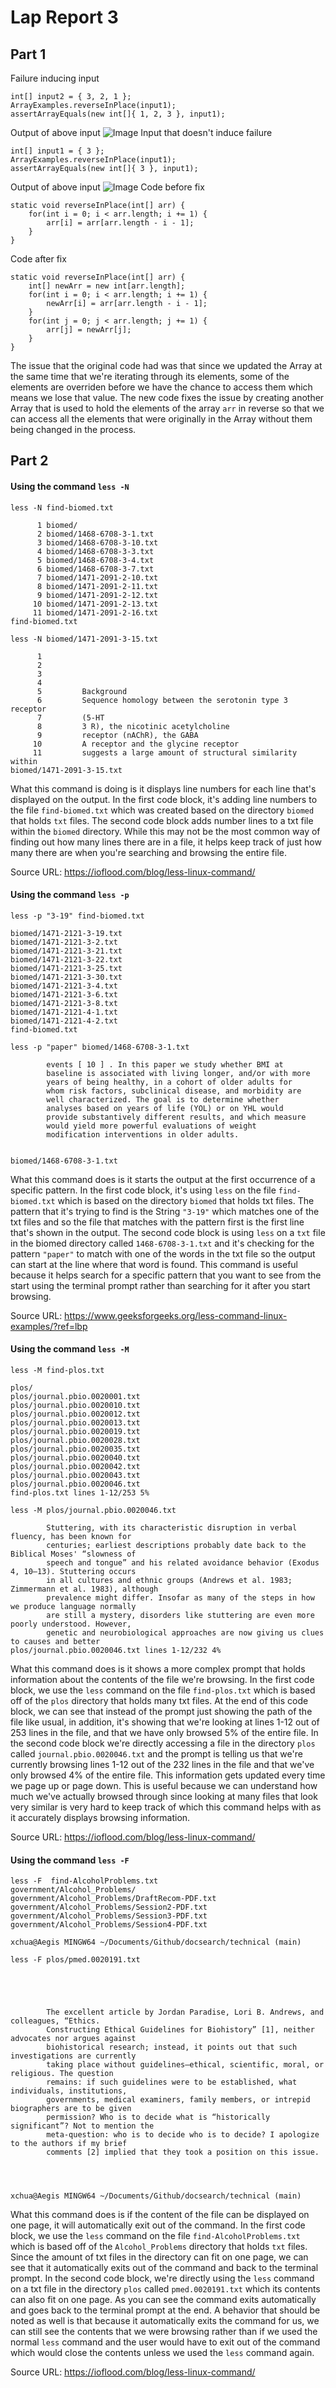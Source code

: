# Lap Report 3
## Part 1
Failure inducing input
```
int[] input2 = { 3, 2, 1 };
ArrayExamples.reverseInPlace(input1);
assertArrayEquals(new int[]{ 1, 2, 3 }, input1);
```
Output of above input
![Image](OutputFailure.png)
Input that doesn't induce failure
```
int[] input1 = { 3 };
ArrayExamples.reverseInPlace(input1);
assertArrayEquals(new int[]{ 3 }, input1);
```
Output of above input
![Image](OutputSuccess.png)
Code before fix
```
static void reverseInPlace(int[] arr) {
    for(int i = 0; i < arr.length; i += 1) {
        arr[i] = arr[arr.length - i - 1];
    }
}
```
Code after fix
```
static void reverseInPlace(int[] arr) {
    int[] newArr = new int[arr.length];
    for(int i = 0; i < arr.length; i += 1) {
        newArr[i] = arr[arr.length - i - 1];
    }
    for(int j = 0; j < arr.length; j += 1) {
        arr[j] = newArr[j];
    }
}
```
The issue that the original code had was that since we updated the Array at the same time that we're iterating through its elements, some of the elements are overriden before we have the chance to access them which means we lose that value. The new code fixes the issue by creating another Array that is used to hold the elements of the array `arr` in reverse so that we can access all the elements that were originally in the Array without them being changed in the process. 
## Part 2
#### Using the command `less -N`
```
less -N find-biomed.txt

      1 biomed/
      2 biomed/1468-6708-3-1.txt
      3 biomed/1468-6708-3-10.txt
      4 biomed/1468-6708-3-3.txt
      5 biomed/1468-6708-3-4.txt
      6 biomed/1468-6708-3-7.txt
      7 biomed/1471-2091-2-10.txt
      8 biomed/1471-2091-2-11.txt
      9 biomed/1471-2091-2-12.txt
     10 biomed/1471-2091-2-13.txt
     11 biomed/1471-2091-2-16.txt
find-biomed.txt
```
```
less -N biomed/1471-2091-3-15.txt

      1
      2
      3
      4
      5         Background
      6         Sequence homology between the serotonin type 3 receptor
      7         (5-HT
      8         3 R), the nicotinic acetylcholine
      9         receptor (nAChR), the GABA
     10         A receptor and the glycine receptor
     11         suggests a large amount of structural similarity within
biomed/1471-2091-3-15.txt
```
What this command is doing is it displays line numbers for each line that's displayed on the output. In the first code block, it's adding line numbers to the file `find-biomed.txt` which was created based on the directory `biomed` that holds `txt` files. The second code block adds number lines to a txt file within the `biomed` directory. While this may not be the most common way of finding out how many lines there are in a file, it helps keep track of just how many there are when you're searching and browsing the entire file.

Source URL: https://ioflood.com/blog/less-linux-command/

#### Using the command `less -p`
```
less -p "3-19" find-biomed.txt

biomed/1471-2121-3-19.txt
biomed/1471-2121-3-2.txt
biomed/1471-2121-3-21.txt
biomed/1471-2121-3-22.txt
biomed/1471-2121-3-25.txt
biomed/1471-2121-3-30.txt
biomed/1471-2121-3-4.txt
biomed/1471-2121-3-6.txt
biomed/1471-2121-3-8.txt
biomed/1471-2121-4-1.txt
biomed/1471-2121-4-2.txt
find-biomed.txt
```
```
less -p "paper" biomed/1468-6708-3-1.txt

        events [ 10 ] . In this paper we study whether BMI at
        baseline is associated with living longer, and/or with more
        years of being healthy, in a cohort of older adults for
        whom risk factors, subclinical disease, and morbidity are
        well characterized. The goal is to determine whether
        analyses based on years of life (YOL) or on YHL would
        provide substantively different results, and which measure
        would yield more powerful evaluations of weight
        modification interventions in older adults.


biomed/1468-6708-3-1.txt
```
What this command does is it starts the output at the first occurrence of a specific pattern. In the first code block, it's using `less` on the file `find-biomed.txt` which is based on the directory `biomed` that holds txt files. The pattern that it's trying to find is the String `"3-19"` which matches one of the txt files and so the file that matches with the pattern first is the first line that's shown in the output. The second code block is using `less` on a `txt` file in the biomed directory called `1468-6708-3-1.txt` and it's checking for the pattern `"paper"` to match with one of the words in the txt file so the output can start at the line where that word is found. This command is useful because it helps search for a specific pattern that you want to see from the start using the terminal prompt rather than searching for it after you start browsing.

Source URL: https://www.geeksforgeeks.org/less-command-linux-examples/?ref=lbp

#### Using the command `less -M`
```
less -M find-plos.txt

plos/
plos/journal.pbio.0020001.txt
plos/journal.pbio.0020010.txt
plos/journal.pbio.0020012.txt
plos/journal.pbio.0020013.txt
plos/journal.pbio.0020019.txt
plos/journal.pbio.0020028.txt
plos/journal.pbio.0020035.txt
plos/journal.pbio.0020040.txt
plos/journal.pbio.0020042.txt
plos/journal.pbio.0020043.txt
plos/journal.pbio.0020046.txt
find-plos.txt lines 1-12/253 5%
```
```
less -M plos/journal.pbio.0020046.txt

        Stuttering, with its characteristic disruption in verbal fluency, has been known for
        centuries; earliest descriptions probably date back to the Biblical Moses' “slowness of
        speech and tongue” and his related avoidance behavior (Exodus 4, 10–13). Stuttering occurs
        in all cultures and ethnic groups (Andrews et al. 1983; Zimmermann et al. 1983), although
        prevalence might differ. Insofar as many of the steps in how we produce language normally
        are still a mystery, disorders like stuttering are even more poorly understood. However,
        genetic and neurobiological approaches are now giving us clues to causes and better
plos/journal.pbio.0020046.txt lines 1-12/232 4%
```
What this command does is it shows a more complex prompt that holds information about the contents of the file we're browsing. In the first code block, we use the `less` command on the file `find-plos.txt` which is based off of the `plos` directory that holds many txt files. At the end of this code block, we can see that instead of the prompt just showing the path of the file like usual, in addition, it's showing that we're looking at lines 1-12 out of 253 lines in the file, and that we have only browsed 5% of the entire file. In the second code block we're directly accessing a file in the directory `plos` called `journal.pbio.0020046.txt` and the prompt is telling us that we're currently browsing lines 1-12 out of the 232 lines in the file and that we've only browsed 4% of the entire file. This information gets updated every time we page up or page down. This is useful because we can understand how much we've actually browsed through since looking at many files that look very similar is very hard to keep track of which this command helps with as it accurately displays browsing information.

Source URL: https://ioflood.com/blog/less-linux-command/

#### Using the command `less -F`
```
less -F  find-AlcoholProblems.txt
government/Alcohol_Problems/
government/Alcohol_Problems/DraftRecom-PDF.txt
government/Alcohol_Problems/Session2-PDF.txt
government/Alcohol_Problems/Session3-PDF.txt
government/Alcohol_Problems/Session4-PDF.txt

xchua@Aegis MINGW64 ~/Documents/Github/docsearch/technical (main)
```
```
less -F plos/pmed.0020191.txt





        The excellent article by Jordan Paradise, Lori B. Andrews, and colleagues, “Ethics.
        Constructing Ethical Guidelines for Biohistory” [1], neither advocates nor argues against
        biohistorical research; instead, it points out that such investigations are currently
        taking place without guidelines—ethical, scientific, moral, or religious. The question
        remains: if such guidelines were to be established, what individuals, institutions,
        governments, medical examiners, family members, or intrepid biographers are to be given
        permission? Who is to decide what is “historically significant”? Not to mention the
        meta-question: who is to decide who is to decide? I apologize to the authors if my brief
        comments [2] implied that they took a position on this issue.




xchua@Aegis MINGW64 ~/Documents/Github/docsearch/technical (main)
```
What this command does is if the content of the file can be displayed on one page, it will automatically exit out of the command. In the first code block, we use the `less` command on the file `find-AlcoholProblems.txt` which is based off of the `Alcohol_Problems` directory that holds `txt` files. Since the amount of txt files in the directory can fit on one page, we can see that it automatically exits out of the command and back to the terminal prompt. In the second code block, we're directly using the `less` command on a txt file in the directory `plos` called `pmed.0020191.txt` which its contents can also fit on one page. As you can see the command exits automatically and goes back to the terminal prompt at the end. A behavior that should be noted as well is that because it automatically exits the command for us, we can still see the contents that we were browsing rather than if we used the normal `less` command and the user would have to exit out of the command which would close the contents unless we used the `less` command again.

Source URL: https://ioflood.com/blog/less-linux-command/
